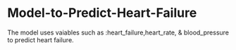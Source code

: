# Model-to-Predict-Heart-Failure
The model uses vaiables such as :heart_failure,heart_rate, &amp; blood_pressure to predict heart failure.
